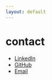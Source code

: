 ```yaml
---
layout: default
---
```

# contact
* [LinkedIn](https://www.linkedin.com/in/jenniferum/)
* [GitHub](https://github.com/umjennifer/)
* [Email](mailto:um.jennifer@gmail.com)
